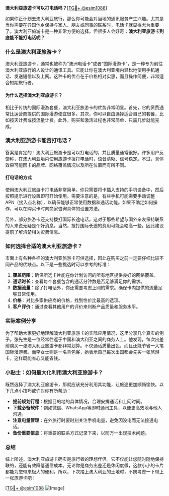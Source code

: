 **澳大利亞旅遊卡可以打电话吗？**[[TG💪+ @esim1088](https://t.me/s/esim1088)]

如果你正计划去澳大利亚旅行，那么你可能会对当地的通讯服务产生兴趣。尤其是当你需要在异国他乡保持与家人、朋友或同事的联系时，电话卡就显得尤为重要了。澳大利亚旅游卡是一种非常方便的选择，但很多人会好奇：**澳大利亚旅游卡到底能不能打电话呢？**

### 什么是澳大利亚旅游卡？

澳大利亚旅游卡，通常也被称为“澳洲电话卡”或者“国际漫游卡”，是一种专为前往澳大利亚旅行的人设计的通讯工具。它能让你在澳大利亚境内轻松地使用手机通话、发送短信以及上网。这种卡的优点在于价格相对实惠，而且操作简便，非常适合短期旅行者。

#### 为什么选择澳大利亚旅游卡？
相比于传统的国际漫游套餐，澳大利亚旅游卡的优势非常明显。首先，它的资费通常比运营商提供的国际漫游便宜很多。其次，你可以自由选择适合自己的套餐，比如按天计费或按流量计费。此外，购买和激活过程也非常简单，只需几步就能完成。

### 澳大利亚旅游卡能否打电话？

答案是肯定的！澳大利亚旅游卡是可以打电话的，并且质量通常很好。许多用户反馈称，在澳大利亚境内使用旅游卡拨打电话时，语音清晰、信号稳定。不过，具体效果可能因卡的品牌、网络覆盖情况以及所在位置而有所不同。

#### 打电话的方式
使用澳大利亚旅游卡打电话非常简单。你只需要将卡插入支持的手机设备中，然后按照提示进行设置即可开始使用。需要注意的是，有些手机可能需要手动调整APN（接入点名称），以确保能够正常使用数据和通话功能。如果不确定如何操作，可以在购买卡时向商家咨询具体的设置方法。

另外，部分旅游卡还支持拨打国际长途电话。这对于那些希望与国外亲友保持联系的人来说无疑是个好消息。当然，拨打国际长途的费用可能会略高一些，因此建议提前了解清楚相关资费信息。

### 如何选择合适的澳大利亚旅游卡？

市面上有各种各样的澳大利亚旅游卡可供选择，因此在购买之前一定要仔细比较不同产品的优缺点。以下是一些挑选时可以参考的标准：

1. **覆盖范围**：确保所选卡片能在你计划访问的所有地区提供良好的网络覆盖。
2. **通话时长**：查看每个套餐包含的通话分钟数是否足够满足你的需求。
3. **数据流量**：除了打电话外，你还需要考虑上网的需求。确保卡内提供的流量足够日常使用。
4. **价格**：对比多家供应商的价格，找到性价比最高的选项。
5. **客户评价**：通过查看其他用户的评价来判断产品质量和服务水平。

### 实际案例分享

为了帮助大家更好地理解澳大利亚旅游卡的实际应用情况，这里分享几个真实的例子。张先生是一位经常往返于中国和澳大利亚之间的商务人士。他发现，每次出差前购买一张澳大利亚旅游卡都非常划算。不仅通话质量出色，而且还能节省一大笔国际漫游费。而李女士则是一名背包客，她表示自己每次出国都会先买一张旅游卡，这样既能省心又能省钱。

### 小贴士：如何最大化利用澳大利亚旅游卡？

既然选择了澳大利亚旅游卡，那就应该充分利用其功能，让旅途更加顺畅愉快。以下几点小技巧或许对你有所帮助：

- **提前规划行程**：根据目的地的具体情况，合理安排通话和上网时间。
- **下载必备软件**：例如微信、WhatsApp等即时通讯工具，以便更高效地与他人沟通。
- **注意电量管理**：在外旅行时要时刻关注手机电量，避免因没电而无法接通电话。
- **备份重要信息**：将重要的联系方式记录下来，以防万一出现技术问题。

### 总结

综上所述，澳大利亚旅游卡确实是旅行者的理想伴侣。它不仅能让您随时随地保持联络，还能有效降低通信成本。无论你是商务出差还是休闲度假，这款小小的卡片都能为您带来极大的便利。所以，下次踏上澳大利亚的土地时，不妨考虑一下带上一张旅游卡吧！

[[TG💪+ @esim1088](https://t.me/s/esim1088) ![Image](https://i.postimg.cc/4NQfJmqS/Snipaste-2025-05-13-00-14-12.png)]